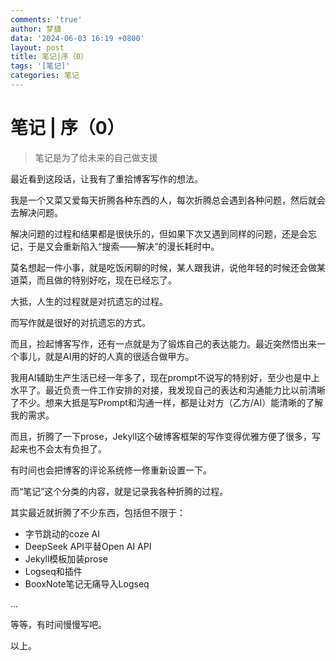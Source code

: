 ```yaml
---
comments: 'true'
author: 梦貘
data: '2024-06-03 16:19 +0800'
layout: post
title: 笔记|序（0）
tags: '[笔记]'
categories: 笔记
---
```


# 笔记 | 序（0）

> 笔记是为了给未来的自己做支援

最近看到这段话，让我有了重拾博客写作的想法。

我是一个又菜又爱每天折腾各种东西的人，每次折腾总会遇到各种问题，然后就会去解决问题。

解决问题的过程和结果都是很快乐的，但如果下次又遇到同样的问题，还是会忘记，于是又会重新陷入“搜索——解决”的漫长耗时中。

莫名想起一件小事，就是吃饭闲聊的时候，某人跟我讲，说他年轻的时候还会做某道菜，而且做的特别好吃，现在已经忘了。

大抵，人生的过程就是对抗遗忘的过程。

而写作就是很好的对抗遗忘的方式。

而且，捡起博客写作，还有一点就是为了锻炼自己的表达能力。最近突然悟出来一个事儿，就是AI用的好的人真的很适合做甲方。

我用AI辅助生产生活已经一年多了，现在prompt不说写的特别好，至少也是中上水平了。最近负责一件工作安排的对接，我发现自己的表达和沟通能力比以前清晰了不少。想来大抵是写Prompt和沟通一样，都是让对方（乙方/AI）能清晰的了解我的需求。

而且，折腾了一下prose，Jekyll这个破博客框架的写作变得优雅方便了很多，写起来也不会太有负担了。

有时间也会把博客的评论系统修一修重新设置一下。

而“笔记”这个分类的内容，就是记录我各种折腾的过程。

其实最近就折腾了不少东西，包括但不限于：

- 字节跳动的coze AI
- DeepSeek API平替Open AI API
- Jekyll模板加装prose
- Logseq和插件
- BooxNote笔记无痛导入Logseq

...

等等，有时间慢慢写吧。

以上。

